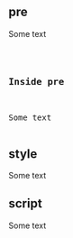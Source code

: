 ## pre

Some text <pre>

### Inside pre

Some text </pre>

## style

Some text <style>

### Inside style

Some text </style>

## script

Some text <script>

### Inside script

Some text </script>



